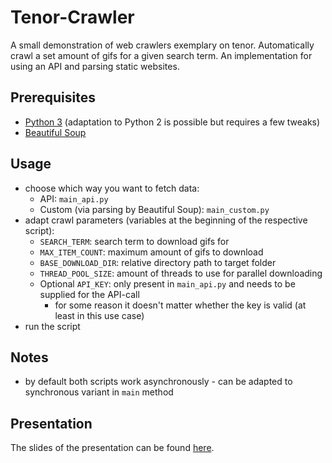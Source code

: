 # Tenor-Crawler
A small demonstration of web crawlers exemplary on tenor. Automatically crawl a set amount of gifs for a given search term.
An implementation for using an API and parsing static websites.

## Prerequisites
- [Python 3](https://www.python.org/) (adaptation to Python 2 is possible but requires a few tweaks)
- [Beautiful Soup](https://www.crummy.com/software/BeautifulSoup/)

## Usage
- choose which way you want to fetch data:
  - API: `main_api.py`
  - Custom (via parsing by Beautiful Soup): `main_custom.py`
- adapt crawl parameters (variables at the beginning of the respective script):
  - `SEARCH_TERM`: search term to download gifs for
  - `MAX_ITEM_COUNT`: maximum amount of gifs to download
  - `BASE_DOWNLOAD_DIR`: relative directory path to target folder
  - `THREAD_POOL_SIZE`: amount of threads to use for parallel downloading
  - Optional `API_KEY`: only present in `main_api.py` and needs to be supplied for the API-call
    - for some reason it doesn't matter whether the key is valid (at least in this use case)
- run the script

## Notes
- by default both scripts work asynchronously - can be adapted to synchronous variant in `main` method

## Presentation
The slides of the presentation can be found [here](https://docs.google.com/presentation/d/1mUG8m51f02DZMbdAGZz4GQBeIMiC9Sgs4OaTIWvG5Nw/edit?usp=sharing).
